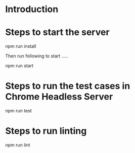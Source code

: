 # Introduction 

# Steps to start the server
npm run install

Then run following to start .....

npm run start

# Steps to run the test cases in Chrome Headless Server

npm run test

# Steps to run linting

npm run lint



